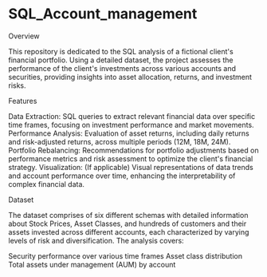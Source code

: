 # SQL_Account_management
Overview

This repository is dedicated to the SQL analysis of a fictional client's financial portfolio. Using a detailed dataset, the project assesses the performance of the client's investments across various accounts and securities, providing insights into asset allocation, returns, and investment risks.

Features

Data Extraction: SQL queries to extract relevant financial data over specific time frames, focusing on investment performance and market movements.
Performance Analysis: Evaluation of asset returns, including daily returns and risk-adjusted returns, across multiple periods (12M, 18M, 24M).
Portfolio Rebalancing: Recommendations for portfolio adjustments based on performance metrics and risk assessment to optimize the client's financial strategy.
Visualization: (If applicable) Visual representations of data trends and account performance over time, enhancing the interpretability of complex financial data.

Dataset

The dataset comprises of six different schemas with detailed information about Stock Prices, Asset Classes, and hundreds of customers and their assets invested across different accounts, each characterized by varying levels of risk and diversification. The analysis covers:

Security performance over various time frames
Asset class distribution
Total assets under management (AUM) by account
